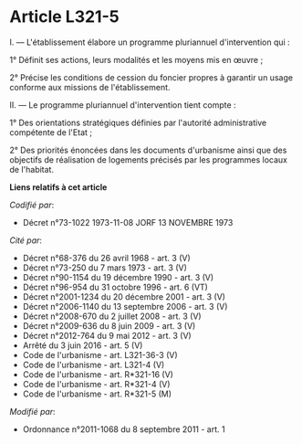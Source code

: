 # Article L321-5

I. ― L'établissement élabore un programme pluriannuel d'intervention qui :

1° Définit ses actions, leurs modalités et les moyens mis en œuvre ;

2° Précise les conditions de cession du foncier propres à garantir un usage conforme aux missions de l'établissement.

II. ― Le programme pluriannuel d'intervention tient compte :

1° Des orientations stratégiques définies par l'autorité administrative compétente de l'Etat ;

2° Des priorités énoncées dans les documents d'urbanisme ainsi que des objectifs de réalisation de logements précisés par les
programmes locaux de l'habitat.

**Liens relatifs à cet article**

_Codifié par_:

  - Décret n°73-1022 1973-11-08 JORF 13 NOVEMBRE 1973

_Cité par_:

  - Décret n°68-376 du 26 avril 1968 - art. 3 (V)
  - Décret n°73-250 du 7 mars 1973 - art. 3 (V)
  - Décret n°90-1154 du 19 décembre 1990 - art. 3 (V)
  - Décret n°96-954 du 31 octobre 1996 - art. 6 (VT)
  - Décret n°2001-1234 du 20 décembre 2001 - art. 3 (V)
  - Décret n°2006-1140 du 13 septembre 2006 - art. 3 (V)
  - Décret n°2008-670 du 2 juillet 2008 - art. 3 (V)
  - Décret n°2009-636 du 8 juin 2009 - art. 3 (V)
  - Décret n°2012-764 du 9 mai 2012 - art. 3 (V)
  - Arrêté du 3 juin 2016 - art. 5 (V)
  - Code de l'urbanisme - art. L321-36-3 (V)
  - Code de l'urbanisme - art. L321-4 (V)
  - Code de l'urbanisme - art. R*321-16 (V)
  - Code de l'urbanisme - art. R*321-4 (V)
  - Code de l'urbanisme - art. R*321-5 (M)

_Modifié par_:

  - Ordonnance n°2011-1068 du 8 septembre 2011 - art. 1
